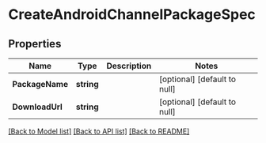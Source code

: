 # CreateAndroidChannelPackageSpec

## Properties
Name | Type | Description | Notes
------------ | ------------- | ------------- | -------------
**PackageName** | **string** |  | [optional] [default to null]
**DownloadUrl** | **string** |  | [optional] [default to null]

[[Back to Model list]](../README.md#documentation-for-models) [[Back to API list]](../README.md#documentation-for-api-endpoints) [[Back to README]](../README.md)


